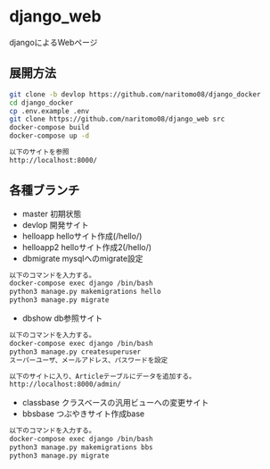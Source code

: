 # django_web

djangoによるWebページ

## 展開方法

```bash
git clone -b devlop https://github.com/naritomo08/django_docker
cd django_docker
cp .env.example .env
git clone https://github.com/naritomo08/django_web src
docker-compose build
docker-compose up -d

以下のサイトを参照
http://localhost:8000/
```

## 各種ブランチ

* master 初期状態
* devlop 開発サイト
* helloapp helloサイト作成(/hello/)
* helloapp2 helloサイト作成2(/hello/)
* dbmigrate mysqlへのmigrate設定

```bash
以下のコマンドを入力する。
docker-compose exec django /bin/bash
python3 manage.py makemigrations hello
python3 manage.py migrate
```

* dbshow db参照サイト

```bash
以下のコマンドを入力する。
docker-compose exec django /bin/bash
python3 manage.py createsuperuser
スーパーユーザ、メールアドレス、パスワードを設定

以下のサイトに入り、Articleテーブルにデータを追加する。
http://localhost:8000/admin/
```

* classbase クラスベースの汎用ビューへの変更サイト
* bbsbase つぶやきサイト作成base

```bash
以下のコマンドを入力する。
docker-compose exec django /bin/bash
python3 manage.py makemigrations bbs
python3 manage.py migrate
```
